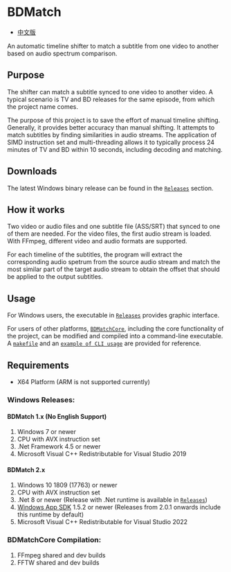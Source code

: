 # BDMatch
* [中文版](/README.CHS.md)

An automatic timeline shifter to match a subtitle from one video to another based on audio spectrum comparison.

## Purpose
The shifter can match a subtitle synced to one video to another video. A typical scenario is TV and BD releases for the same episode, from which the project name comes.

The purpose of this project is to save the effort of manual timeline shifting. Generally, it provides better accuracy than manual shifting. It attempts to match subtitles by finding similarities in audio streams. The application of SIMD instruction set and multi-threading allows it to typically process 24 minutes of TV and BD within 10 seconds, including decoding and matching.

## Downloads
The latest Windows binary release can be found in the [`Releases`](https://github.com/Thomasyse/BDMatch/releases) section.

## How it works
Two video or audio files and one subtitle file (ASS/SRT) that synced to one of them are needed. For the video files, the first audio stream is loaded. With FFmpeg, different video and audio formats are supported.

For each timeline of the subtitles, the program will extract the corresponding audio spetrum from the source audio stream and match the most similar part of the target audio stream to obtain the offset that should be applied to the output subtitles.

## Usage
For Windows users, the executable in [`Releases`](https://github.com/Thomasyse/BDMatch/releases) provides graphic interface.

For users of other platforms, [`BDMatchCore`](/BDMatchCore), including the core functionality of the project, can be modified and compiled into a command-line executable. A [`makefile`](/BDMatchCore/makefile) and an [`example of CLI usage`](/BDMatchCore/CLI.cpp) are provided for reference.

## Requirements
* X64 Platform (ARM is not supported currently)

### Windows Releases:
#### BDMatch 1.x (No English Support)
1. Windows 7 or newer
2. CPU with AVX instruction set
3. .Net Framework 4.5 or newer
4. Microsoft Visual C++ Redistributable for Visual Studio 2019
#### BDMatch 2.x
1. Windows 10 1809 (17763) or newer
2. CPU with AVX instruction set
3. .Net 8 or newer (Release with .Net runtime is available in [`Releases`](https://github.com/Thomasyse/BDMatch/releases))
4. [Windows App SDK](https://learn.microsoft.com/en-us/windows/apps/windows-app-sdk/downloads) 1.5.2 or newer (Releases from 2.0.1 onwards include this runtime by default)
5. Microsoft Visual C++ Redistributable for Visual Studio 2022

### BDMatchCore Compilation:
1. FFmpeg shared and dev builds
2. FFTW shared and dev builds
